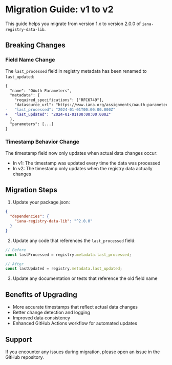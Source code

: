 # Migration Guide: v1 to v2

This guide helps you migrate from version 1.x to version 2.0.0 of `iana-registry-data-lib`.

## Breaking Changes

### Field Name Change

The `last_processed` field in registry metadata has been renamed to `last_updated`:

```diff
{
  "name": "OAuth Parameters",
  "metadata": {
    "required_specifications": ["RFC6749"],
    "datasource_url": "https://www.iana.org/assignments/oauth-parameters/oauth-parameters-1.csv",
-   "last_processed": "2024-01-01T00:00:00.000Z"
+   "last_updated": "2024-01-01T00:00:00.000Z"
  },
  "parameters": [...]
}
```

### Timestamp Behavior Change

The timestamp field now only updates when actual data changes occur:
- In v1: The timestamp was updated every time the data was processed
- In v2: The timestamp only updates when the registry data actually changes

## Migration Steps

1. Update your package.json:
```json
{
  "dependencies": {
    "iana-registry-data-lib": "^2.0.0"
  }
}
```

2. Update any code that references the `last_processed` field:
```typescript
// Before
const lastProcessed = registry.metadata.last_processed;

// After
const lastUpdated = registry.metadata.last_updated;
```

3. Update any documentation or tests that reference the old field name

## Benefits of Upgrading

- More accurate timestamps that reflect actual data changes
- Better change detection and logging
- Improved data consistency
- Enhanced GitHub Actions workflow for automated updates

## Support

If you encounter any issues during migration, please open an issue in the GitHub repository. 